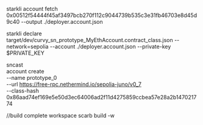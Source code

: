 starkli account fetch 0x00512f54444f45af3497bcb270f112c9044739b535c3e31fb46703e8d45d9c40 --output ./deployer.account.json

starkli declare target/dev/curvy_sn_prototype_MyEthAccount.contract_class.json --network=sepolia --account ./deployer.account.json --private-key $PRIVATE_KEY

sncast \
 account create \
 --name prototype_0 \
 --url https://free-rpc.nethermind.io/sepolia-juno/v0_7 \
 --class-hash 0x86aad74ef169e5e50d3ec64006ad2f11d4275859ccbea57e28a2b147021774

//build complete workspace
scarb build -w
